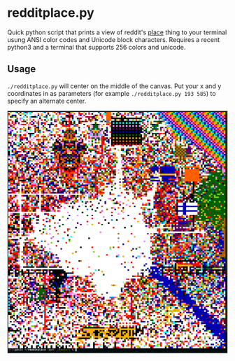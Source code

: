 # redditplace.py

Quick python script that prints a view of reddit's
[place](https://www.reddit.com/place?webview=true) thing to your terminal usung
ANSI color codes and Unicode block characters. Requires a recent python3 and a
terminal that supports 256 colors and unicode.

## Usage

`./redditplace.py` will center on the middle of the canvas. Put your x and y
coordinates in as parameters (for example `./redditplace.py 193 585`) to
specify an alternate center.

![preview](https://github.com/dn3s/redditplace/blob/master/preview.png)

